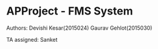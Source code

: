 # APProject - FMS System

Authors: Devishi Kesar(2015024)
         Gaurav Gehlot(2015030)
         
TA assigned: Sanket

